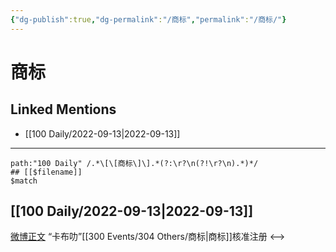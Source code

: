 ```yaml
---
{"dg-publish":true,"dg-permalink":"/商标","permalink":"/商标/"}
---
```


# 商标

## Linked Mentions
- [[100 Daily/2022-09-13\|2022-09-13]]


---

```expander
path:"100 Daily" /.*\[\[商标\]\].*(?:\r?\n(?!\r?\n).*)*/
## [[$filename]]
$match
```
## [[100 Daily/2022-09-13\|2022-09-13]]
[微博正文](https://m.weibo.cn/5349191816/4813182893300812) “卡布叻”[[300 Events/304 Others/商标\|商标]]核准注册
<-->